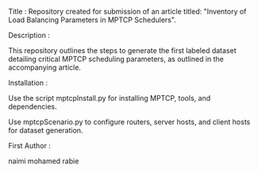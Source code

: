 Title  :  Repository created for submission of an article titled: "Inventory of Load Balancing Parameters in MPTCP Schedulers".


Description :

This repository outlines the steps to generate the first labeled dataset detailing critical MPTCP scheduling parameters, as outlined in the accompanying article. 


Installation :

Use the script mptcpInstall.py for installing MPTCP, tools, and dependencies.

Use mptcpScenario.py to configure routers, server hosts, and client hosts for dataset generation.


First Author :

naimi mohamed rabie
